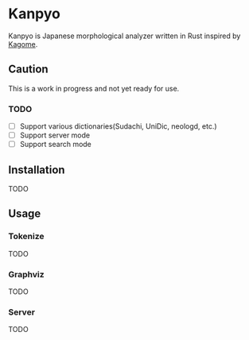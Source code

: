 # Kanpyo

Kanpyo is Japanese morphological analyzer written in Rust inspired by [Kagome](https://github.com/ikawaha/kagome).

## Caution

This is a work in progress and not yet ready for use.

### TODO

- [ ] Support various dictionaries(Sudachi, UniDic, neologd, etc.)
- [ ] Support server mode
- [ ] Support search mode

## Installation

TODO


## Usage

### Tokenize

TODO

### Graphviz

TODO

### Server

TODO